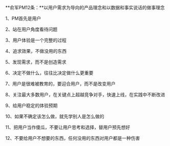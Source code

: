 **俞军PM12条：**以用户需求为导向的产品理念和以数据和事实说话的做事理念

1、PM首先是用户

2、站在用户角度看待问题

3、用户体验是一个完整的过程

4、追求效果，不做没用的东西

5、发现需求，而不是创造需求

6、决定不做什么，往往比决定做什么更重要

7、用户是很难被教育的，要迎合用户，而不是改变用户

8、关注最大多数用户，在关键点上超越竞争对手，快速上线，在实践中不断改进

9、给用户稳定的体验预期

10、如果不确定该怎么做，就先学别人是怎么做的

11、把用户当作傻瓜，不要让用户思考和选择，替用户预先想好

12、不要给用户不想要的东西，任何没用的东西对用户都是一种伤害